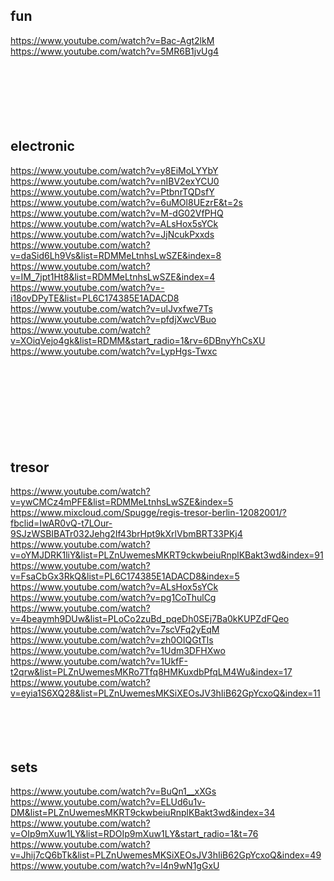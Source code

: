 fun
---------------
https://www.youtube.com/watch?v=Bac-Agt2lkM <br>
https://www.youtube.com/watch?v=5MR6B1jvUg4 <br>
 <br>
 <br>
 <br>
 <br>
 <br>
 <br>


electronic
---------------
https://www.youtube.com/watch?v=y8EiMoLYYbY <br>
https://www.youtube.com/watch?v=nIBV2exYCU0 <br>
https://www.youtube.com/watch?v=PtbnrTQDsfY <br>
https://www.youtube.com/watch?v=6uMOl8UEzrE&t=2s <br>
https://www.youtube.com/watch?v=M-dG02VfPHQ <br>
https://www.youtube.com/watch?v=ALsHox5sYCk <br>
https://www.youtube.com/watch?v=JjNcukPxxds <br>
https://www.youtube.com/watch?v=daSid6Lh9Vs&list=RDMMeLtnhsLwSZE&index=8 <br>
https://www.youtube.com/watch?v=IM_7jpt1Ht8&list=RDMMeLtnhsLwSZE&index=4 <br>
https://www.youtube.com/watch?v=-i18ovDPyTE&list=PL6C174385E1ADACD8 <br>
https://www.youtube.com/watch?v=ulJvxfwe7Ts <br>
https://www.youtube.com/watch?v=pfdjXwcVBuo <br>
https://www.youtube.com/watch?v=XOiqVejo4gk&list=RDMM&start_radio=1&rv=6DBnyYhCsXU <br>
https://www.youtube.com/watch?v=LypHgs-Twxc <br>
 <br>
 <br>
 <br>
 <br>
 <br>
 <br>
 <br>
 <br>

tresor
---------------
https://www.youtube.com/watch?v=ywCMCz4mPFE&list=RDMMeLtnhsLwSZE&index=5 <br>
https://www.mixcloud.com/Spugge/regis-tresor-berlin-12082001/?fbclid=IwAR0vQ-t7LOur-9SJzWSBIBATr032Jehg2If43brHpt9kXrlVbmBRT33PKj4 <br>
https://www.youtube.com/watch?v=oYMJDRK1liY&list=PLZnUwemesMKRT9ckwbeiuRnplKBakt3wd&index=91 <br>
https://www.youtube.com/watch?v=FsaCbGx3RkQ&list=PL6C174385E1ADACD8&index=5 <br>
https://www.youtube.com/watch?v=ALsHox5sYCk <br>
https://www.youtube.com/watch?v=pg1CoThulCg <br>
https://www.youtube.com/watch?v=4beaymh9DUw&list=PLoCo2zuBd_pqeDh0SEj7Ba0kKUPZdFQeo <br>
https://www.youtube.com/watch?v=7scVFq2yEqM <br>
https://www.youtube.com/watch?v=zh0OIQGtTls <br>
https://www.youtube.com/watch?v=1Udm3DFHXwo <br>
https://www.youtube.com/watch?v=1UkfF-t2qrw&list=PLZnUwemesMKRo7Tfq8HMKuxdbPfqLM4Wu&index=17 <br>
https://www.youtube.com/watch?v=eyia1S6XQ28&list=PLZnUwemesMKSiXEOsJV3hIiB62GpYcxoQ&index=11 <br>
 <br>
 <br>
 <br>
 <br>


sets
---------------
https://www.youtube.com/watch?v=BuQn1__xXGs <br>
https://www.youtube.com/watch?v=ELUd6u1v-DM&list=PLZnUwemesMKRT9ckwbeiuRnplKBakt3wd&index=34 <br>
https://www.youtube.com/watch?v=OIp9mXuw1LY&list=RDOIp9mXuw1LY&start_radio=1&t=76 <br>
https://www.youtube.com/watch?v=Jhij7cQ6bTk&list=PLZnUwemesMKSiXEOsJV3hIiB62GpYcxoQ&index=49 <br>
https://www.youtube.com/watch?v=l4n9wN1gGxU <br>
 <br>
 <br>
 <br>
 <br>
 <br>
 <br>

